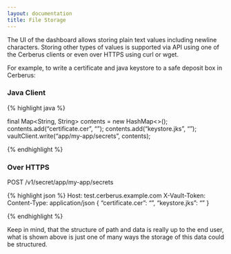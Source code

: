 ```yaml
---
layout: documentation
title: File Storage
---
```


The UI of the dashboard allows storing plain text values including newline characters.  Storing other types of values 
is supported via API using one of the Cerberus clients or even over HTTPS using curl or wget.

For example, to write a certificate and java keystore to a safe deposit box in Cerberus:

### Java Client
 
{% highlight java %}

final Map<String, String> contents = new HashMap<>();
contents.add(“certificate.cer”, “<file contents>”);
contents.add(“keystore.jks”, “<file contents>”);
vaultClient.write(“app/my-app/secrets”, contents);

{% endhighlight %}

### Over HTTPS

POST /v1/secret/app/my-app/secrets

{% highlight json %}
Host: test.cerberus.example.com
X-Vault-Token: <YOUR CERBERUS TOKEN>
Content-Type: application/json
{
	“certificate.cer”: “<file contents>”,
	“keystore.jks”: “<file contents>”
}

{% endhighlight %}



Keep in mind, that the structure of path and data is really up to the end user, what is shown above is just one of many 
ways the storage of this data could be structured.
